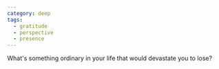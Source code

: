 ```yaml
---
category: deep
tags:
  - gratitude
  - perspective
  - presence
---
```


What's something ordinary in your life that would devastate you to lose?
